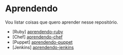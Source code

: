 # Aprendendo
Vou listar coisas que quero aprender nesse repositório.

*   [Ruby] [aprendendo-ruby]
*   [Chef] [aprendendo-chef]
*   [Puppet] [aprendendo-puppet]
*   [Jenkins] [aprendendo-jenkins]

[aprendendo-ruby]: https://github.com/pedromanoel/aprendendo-ruby
[aprendendo-chef]: https://github.com/pedromanoel/aprendendo-chef
[aprendendo-puppet]: https://github.com/pedromanoel/aprendendo-puppet
[aprendendo-jenkins]: https://github.com/pedromanoel/aprendendo-jenkins
